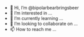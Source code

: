 - 👋 Hi, I’m @bipolarbearbringsbeer
- 👀 I’m interested in ...
- 🌱 I’m currently learning ...
- 💞️ I’m looking to collaborate on ...
- 📫 How to reach me ...

<!---
bipolarbearbringsbeer/bipolarbearbringsbeer is a ✨ special ✨ repository because its `README.md` (this file) appears on your GitHub profile.
You can click the Preview link to take a look at your changes.
--->
